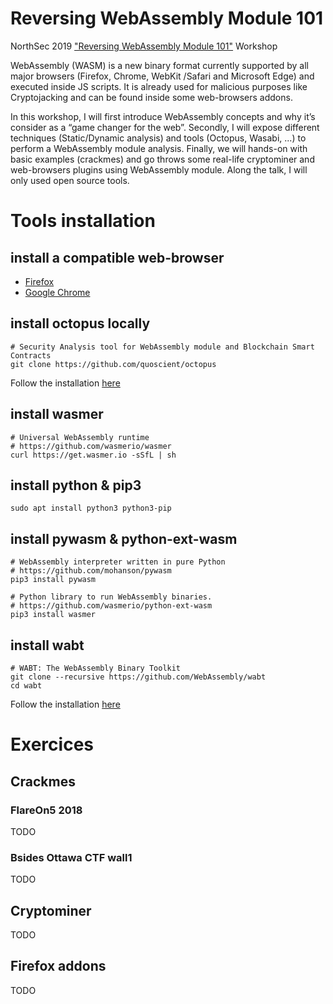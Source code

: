 # Reversing WebAssembly Module 101

NorthSec 2019 ["Reversing WebAssembly Module 101"](https://nsec.io/session/2019-reversing-webassembly-module-101.html) Workshop

WebAssembly (WASM) is a new binary format currently supported by all major browsers (Firefox, Chrome, WebKit /Safari and Microsoft Edge) and executed inside JS scripts. It is already used for malicious purposes like Cryptojacking and can be found inside some web-browsers addons.

In this workshop, I will first introduce WebAssembly concepts and why it’s consider as a “game changer for the web”. Secondly, I will expose different techniques (Static/Dynamic analysis) and tools (Octopus, Wasabi, ...) to perform a WebAssembly module analysis. Finally, we will hands-on with basic examples (crackmes) and go throws some real-life cryptominer and web-browsers plugins using WebAssembly module. Along the talk, I will only used open source tools.

# Tools installation

## install a compatible web-browser
* [Firefox](https://www.mozilla.org/en-US/firefox/new/)
* [Google Chrome](https://www.google.com/chrome/)

## install octopus locally
```
# Security Analysis tool for WebAssembly module and Blockchain Smart Contracts
git clone https://github.com/quoscient/octopus
```
Follow the installation [here](https://github.com/quoscient/octopus#quick-start)

## install wasmer
```
# Universal WebAssembly runtime
# https://github.com/wasmerio/wasmer
curl https://get.wasmer.io -sSfL | sh
```

## install python & pip3
```
sudo apt install python3 python3-pip
```

## install pywasm & python-ext-wasm
```
# WebAssembly interpreter written in pure Python
# https://github.com/mohanson/pywasm
pip3 install pywasm

# Python library to run WebAssembly binaries.
# https://github.com/wasmerio/python-ext-wasm
pip3 install wasmer
```

## install wabt
```
# WABT: The WebAssembly Binary Toolkit
git clone --recursive https://github.com/WebAssembly/wabt
cd wabt
```
Follow the installation [here](https://github.com/WebAssembly/wabt#building-using-cmake-directly-linux-and-macos)

# Exercices

## Crackmes
### FlareOn5 2018 
TODO
### Bsides Ottawa CTF wall1
TODO

## Cryptominer
TODO

## Firefox addons
TODO